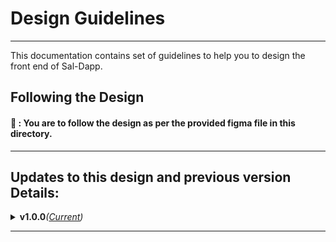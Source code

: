 # Design Guidelines

***

This documentation contains set of guidelines to help you to design the front end of Sal-Dapp.

## Following the Design

#### 🌟 : You are to follow the design as per the provided figma file in this directory.

***

## Updates to this design and previous version Details:

<details>	
  <summary><b>v1.0.0</b><em>(<a href="">Current</a>)</em></summary>
  <table>
    <tr>
      <th>Title</th>
      <th>Description</th>
    </tr>
    <tr>
      <td>Added Homepage</td>
      <td>Introduced a new design specification for Sal-Dapp. </td>
    </tr>
    <tr>
      <td>Added new Graphics</td>
      <td>Newer graphics added to give a modern look as well as to explain the product in a visual manner. This includes the all new Sall-Dapp Logo</td>
    </tr>
  </table>
</details>

***
